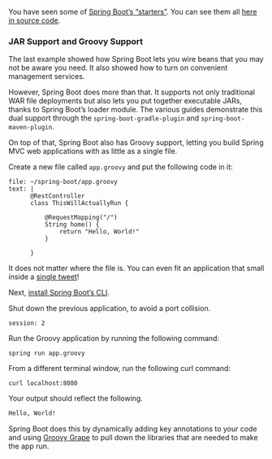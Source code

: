 
You have seen some of [Spring Boot’s “starters”](https://docs.spring.io/spring-boot/docs/2.5.0/reference/htmlsingle/#using-boot-starter). You can see them all [here in source code](https://github.com/spring-projects/spring-boot/tree/main/spring-boot-project/spring-boot-starters).

### JAR Support and Groovy Support

The last example showed how Spring Boot lets you wire beans that you may not be aware you need. It also showed how to turn on convenient management services.

However, Spring Boot does more than that. It supports not only traditional WAR file deployments but also lets you put together executable JARs, thanks to Spring Boot’s loader module. The various guides demonstrate this dual support through the `spring-boot-gradle-plugin` and `spring-boot-maven-plugin`.

On top of that, Spring Boot also has Groovy support, letting you build Spring MVC web applications with as little as a single file.

Create a new file called `app.groovy` and put the following code in it:

```editor:append-lines-to-file
file: ~/spring-boot/app.groovy
text: |
      @RestController
      class ThisWillActuallyRun {

          @RequestMapping("/")
          String home() {
              return "Hello, World!"
          }

      }
``` 

It does not matter where the file is. You can even fit an application that small inside a [single tweet](https://twitter.com/rob_winch/status/364871658483351552)!

Next, [install Spring Boot’s CLI](https://docs.spring.io/spring-boot/docs/2.5.0/reference/htmlsingle/#getting-started-installing-the-cli).

Shut down the previous application, to avoid a port collision.
```terminal:interrupt
session: 2
```

Run the Groovy application by running the following command:

```execute-2
spring run app.groovy
```

From a different terminal window, run the following curl command:
```execute-1
curl localhost:8080
```
Your output should reflect the following.
```bash
Hello, World!
```
Spring Boot does this by dynamically adding key annotations to your code and using [Groovy Grape](http://www.groovy-lang.org/Grape) to pull down the libraries that are needed to make the app run.
